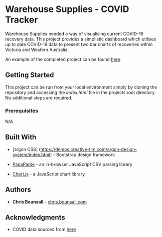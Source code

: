 # Warehouse Supplies - COVID Tracker

Warehouse Supplies needed a way of visualising current COVID-19 recovery data. This project provides a simplistic dashboard which utilises up to date COVID-19 data to present two bar charts of recoveries within Victoria and Western Australia. 

An example of the completed project can be found [here](https://annexa-test.bounsall.com/).

## Getting Started

This project can be run from your local environment simply by cloning the repository and accessing the *index.html* file in the projects root directory. No additional steps are required.


### Prerequisites

N/A


## Built With

* [argon CSS] (https://demos.creative-tim.com/argon-design-system/index.html) - Bootstrap design framework

* [PapaParse](https://www.papaparse.com/) - an in-browser JavaScript CSV parsing library 

* [Chart.js](https://www.chartjs.org/) - a JavaScript chart library


## Authors

* **Chris Bounsall** - [chris.bounsall.com](https://chris.bounsall.com)


## Acknowledgments

* COVID data sourced from [here](https://github.com/M3IT/COVID-19_Data/blob/master/Data/COVID_AU_state_daily_change.csv)